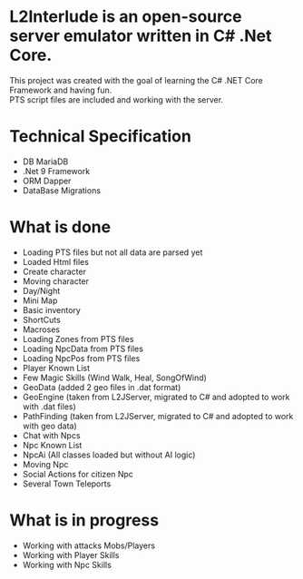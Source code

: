 # L2Interlude is an open-source server emulator written in C# .Net Core.
This project was created with the goal of learning the C# .NET Core Framework and having fun. <br/>
PTS script files are included and working with the server.

# Technical Specification
<ul>
<li>DB MariaDB</li>
<li>.Net 9 Framework</li>
<li>ORM Dapper</li>
<li>DataBase Migrations</li>
</ul>

# What is done
<ul>
<li>Loading PTS files but not all data are parsed yet</li>
<li>Loaded Html files</li>
<li>Create character</li>
<li>Moving character</li>
<li>Day/Night</li>
<li>Mini Map</li>
<li>Basic inventory</li>
<li>ShortCuts</li>
<li>Macroses</li>
<li>Loading Zones from PTS files</li>
<li>Loading NpcData from PTS files</li>
<li>Loading NpcPos from PTS files</li>
<li>Player Known List</li>
<li>Few Magic Skills (Wind Walk, Heal, SongOfWind)</li>
<li>GeoData (added 2 geo files in .dat format)</li>
<li>GeoEngine (taken from L2JServer, migrated to C# and adopted to work with .dat files)</li>
<li>PathFinding (taken from L2JServer, migrated to C# and adopted to work with geo data)</li>
<li>Chat with Npcs</li>
<li>Npc Known List</li>
<li>NpcAi (All classes loaded but without AI logic)</li>
<li>Moving Npc</li>
<li>Social Actions for citizen Npc</li>
<li>Several Town Teleports</li>
</ul>

# What is in progress
<ul>
<li>Working with attacks Mobs/Players</li>
<li>Working with Player Skills</li>
<li>Working with Npc Skills</li>
</ul>
